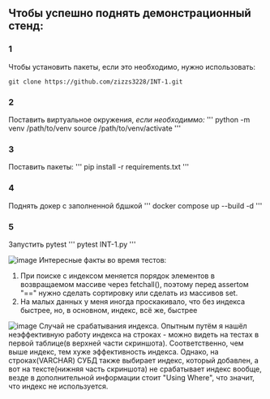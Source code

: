 ## Чтобы успешно поднять демонстрационный стенд:
### 1
Чтобы установить пакеты, если это необходимо, нужно использовать:
```
git clone https://github.com/zizzs3228/INT-1.git
```
### 2
Поставить виртуальное окружения, *если необходиммо:*
'''
python -m venv /path/to/venv
source /path/to/venv/activate
'''
### 3
Поставить пакеты:
'''
pip install -r requirements.txt
'''
### 4
Поднять докер с заполненной бдшкой
'''
docker compose up --build -d
'''
### 5
Запустить pytest
'''
pytest INT-1.py
'''


![image](https://github.com/zizzs3228/INT-1/assets/73750173/c536c6b8-9fde-437c-81b7-5ebbcb0f781d)
Интересные факты во время тестов: 
1. При поиске с индексом меняется порядок элементов в возвращаемом массиве через fetchall(), поэтому перед assertом "==" нужно сделать сортировку или сделать из массивов set.
2. На малых данных у меня иногда проскакивало, что без индекса быстрее, но, в основном, индекс, всё же, быстрее

![image](https://github.com/zizzs3228/INT-1/assets/73750173/f7ff73cd-918b-4b92-b155-40efb14bc29f)
Случай не срабатывания индекса. Опытным путём я нашёл неэффективную работу индекса на строках - можно видеть на тестах в первой таблице(в верхней части скриншота).
Соответственно, чем выше индекс, тем хуже эффективность индекса. Однако, на строках(VARCHAR) СУБД также выбирает индекс, который добавлен, а вот на тексте(нижняя часть скриншота) не срабатывает индекс вообще, везде в дополнительной информации стоит "Using Where", что значит, что индекс не используется.
